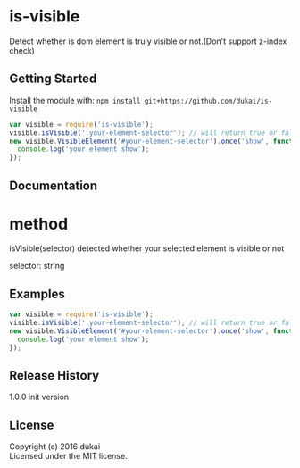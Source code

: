 # is-visible

Detect whether is dom element is truly visible or not.(Don't support z-index check)

## Getting Started
Install the module with: `npm install git+https://github.com/dukai/is-visible`

```javascript
var visible = require('is-visible');
visible.isVisible('.your-element-selector'); // will return true or false by your selected element truly display status
new visible.VisibleElement('#your-element-selector').once('show', function(){
  console.log('your element show');
});
```

## Documentation
# method 
isVisible(selector)
detected whether your selected element is visible or not

selector: string

## Examples

```javascript
var visible = require('is-visible');
visible.isVisible('.your-element-selector'); // will return true or false by your selected element truly display status
new visible.VisibleElement('#your-element-selector').once('show', function(){
  console.log('your element show');
});
```

## Release History
1.0.0 init version

## License
Copyright (c) 2016 dukai  
Licensed under the MIT license.
